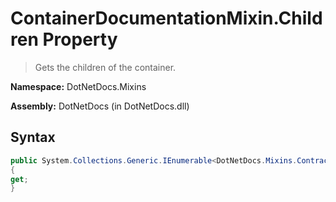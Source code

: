 # ContainerDocumentationMixin.Children Property
> Gets the children of the container.

**Namespace:** DotNetDocs.Mixins

**Assembly:** DotNetDocs (in DotNetDocs.dll)
## Syntax
```csharp
public System.Collections.Generic.IEnumerable<DotNetDocs.Mixins.Contracts.IDocumentation> Children
{
get;
}
```
